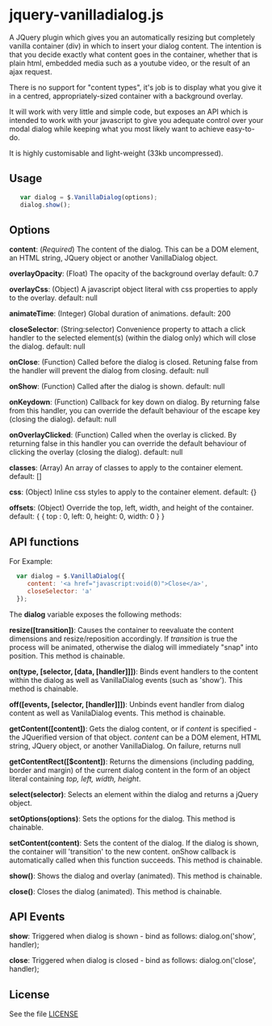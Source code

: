 # jquery-vanilladialog.js

A JQuery plugin which gives you an automatically resizing but completely vanilla
container (div) in which to insert your dialog content. The intention is that you decide
exactly what content goes in the container, whether that is plain html, embedded media
such as a youtube video, or the result of an ajax request. 

There is no support for "content types", it's job is to display what you give it in a
centred, appropriately-sized container with a background overlay.

It will work with very little and simple code, but exposes an API which is intended to 
work with your javascript to give you adequate control over your modal dialog while keeping
what you most likely want to achieve easy-to-do.

It is highly customisable and light-weight (33kb uncompressed).

## Usage
```javascript
   var dialog = $.VanillaDialog(options);
   dialog.show();
```
## Options

**content**: (*Required*)
  The content of the dialog. This can be a DOM element, an HTML string,
  JQuery object or another VanillaDialog object.

**overlayOpacity**: (Float)
  The opacity of the background overlay
  default: 0.7

**overlayCss**: (Object)
  A javascript object literal with css properties to apply to the overlay.
  default: null

**animateTime**: (Integer)
  Global duration of animations.
  default: 200

**closeSelector**: (String:selector)
  Convenience property to attach a click handler to the selected element(s)
  (within the dialog only) which will close the dialog.
  default: null

**onClose**: (Function)
  Called before the dialog is closed. Retuning false from the handler will prevent 
  the dialog from closing.
  default: null

**onShow**: (Function)
  Called after the dialog is shown.
  default: null

**onKeydown**: (Function)
  Callback for key down on dialog. By returning false from this handler, you can override
  the default behaviour of the escape key (closing the dialog).
  default: null

**onOverlayClicked**: (Function)
  Called when the overlay is clicked. By returning false in this handler you can 
  override the default behaviour of clicking the overlay (closing the dialog).
  default: null

**classes**: (Array)
  An array of classes to apply to the container element.
  default: []

**css**: (Object)
  Inline css styles to apply to the container element.
  default: {}

**offsets**: (Object)
  Override the top, left, width, and height of the container.
  default: { { top : 0, left: 0, height: 0, width: 0 } }

## API functions

For Example:
```javascript
  var dialog = $.VanillaDialog({
     content: '<a href="javascript:void(0)">Close</a>',
     closeSelector: 'a'
  });
```

The **dialog** variable exposes the following methods:

**resize([transition])**:
  Causes the container to reevaluate the content dimensions and resize/reposition accordingly.
  If *transition* is true the process will be animated, otherwise the dialog will immediately "snap"
  into position. 
  This method is chainable.

**on(type, [selector, [data, [handler]]])**: 
  Binds event handlers to the content within the dialog as well as 
  VanillaDialog events (such as 'show').
  This method is chainable.
  
**off([events, [selector, [handler]]])**:
 Unbinds event handler from dialog content as well as VanilaDialog events.
 This method is chainable.

**getContent([content])**:
  Gets the dialog content, or if *content* is specified - the JQuerified version of that object.
  *content* can be a DOM element, HTML string, JQuery object, or another VanillaDialog.
  On failure, returns null

**getContentRect([$content])**:
  Returns the dimensions (including padding, border and margin) of the current dialog content in the
  form of an object literal containing *top, left, width, height*.

**select(selector)**:
  Selects an element within the dialog and returns a jQuery object.

**setOptions(options)**:
  Sets the options for the dialog.
  This method is chainable.

**setContent(content)**:
  Sets the content of the dialog. If the dialog is shown, the container will 'transition' to
  the new content. onShow callback is automatically called when this function succeeds.
  This method is chainable.

**show()**:
  Shows the dialog and overlay (animated).
  This method is chainable.

**close()**:
  Closes the dialog (animated).
  This method is chainable.

## API Events

**show**: 
  Triggered when dialog is shown - bind as follows: dialog.on('show', handler);

**close**:
  Triggered when dialog is closed - bind as follows: dialog.on('close', handler);


## License

See the file [LICENSE](https://github.com/sdbondi/JQuery-VanillaDialog/blob/master/LICENSE.txt)
